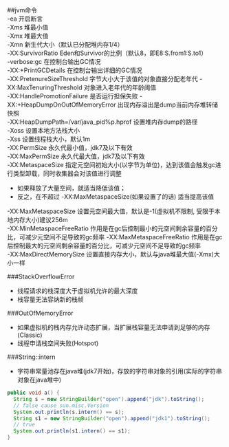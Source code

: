 ##jvm命令  
-ea 开启断言  
-Xms  堆最小值  
-Xmx  堆最大值    
-Xmn  新生代大小（默认已分配堆内存1/4）  
-XX:SurvivorRatio  Eden和Survivor的比例（默认8，即E8:S.from1:S.to1）  
-verbose:gc  在控制台输出GC情况  
-XX:+PrintGCDetails   在控制台输出详细的GC情况  
-XX:PretenureSizeThreshold  字节大小大于该值的对象直接分配老年代
-XX:MaxTenuringThreshold  对象进入老年代的年龄阈值  
-XX:HandlePromotionFailure  是否运行担保失败
-XX:+HeapDumpOnOutOfMemoryError  出现内存溢出是dump当前内存堆转储快照  
-XX:HeapDumpPath=/var/java_pid%p.hprof  设置堆内存dump的路径  
-Xoss  设置本地方法栈大小    
-Xss 设置线程栈大小，默认1m    
-XX:PermSize  永久代最小值，jdk7及以下有效  
-XX:MaxPermSize  永久代最大值，jdk7及以下有效  
-XX:MetaspaceSize  指定元空间初始大小(以字节为单位)，达到该值会触发gc进行类型卸载，同时收集器会对该值进行调整
+ 如果释放了大量空间，就适当降低该值；
+ 反之，在不超过 -XX:MaxMetaspaceSize(如果设置了的话) 适当提高该值

-XX:MaxMetaspaceSize  设置元空间最大值，默认是-1(虚拟机不限制, 受限于本地内存大小)建议256m  
-XX:MinMetaspaceFreeRatio  作用是在gc后控制最小的元空间剩余容量的百分比，可减少元空间不足导致的gc频率
-XX:MaxMetaspaceFreeRatio  作用是在gc后控制最大的元空间剩余容量的百分比，可减少元空间不足导致的gc频率  
-XX:MaxDirectMemorySize  设置直接内存大小，默认与java堆最大值(-Xmx)大小一样

###StackOverflowError
+ 线程请求的栈深度大于虚拟机允许的最大深度
+ 栈容量无法容纳新的栈帧

###OutOfMemoryError
+ 如果虚拟机的栈内存允许动态扩展，当扩展栈容量无法申请到足够的内存(Classic)
+ 线程申请栈空间失败(Hotspot)

###String::intern
+ 字符串常量池存在java堆(jdk7开始)，存放的字符串对象的引用(实际的字符串对象在java堆中)  
```java
public void a() {
  String s = new StringBuilder("open").append("jdk").toString();
  // false cause sun.misc.Version
  System.out.println(s.intern() == s);
  String s1 = new StringBuilder("open").append("jdk1").toString();
  // true
  System.out.println(s1.intern() == s1);
}
```